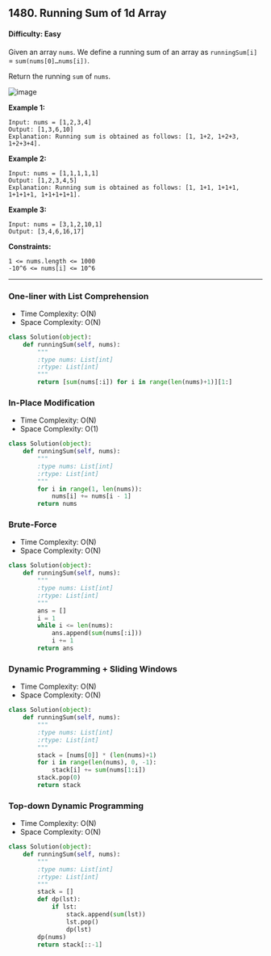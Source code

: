 ## 1480. Running Sum of 1d Array

#### Difficulty: Easy

Given an array ```nums```. We define a running sum of an array as ```runningSum[i]``` = ```sum(nums[0]…nums[i])```.

Return the running ```sum``` of ```nums```.

![image](https://user-images.githubusercontent.com/35042430/204926899-d73cc51e-128c-40e0-b426-8d0d3c143f8a.png)

__Example 1:__
```
Input: nums = [1,2,3,4]
Output: [1,3,6,10]
Explanation: Running sum is obtained as follows: [1, 1+2, 1+2+3, 1+2+3+4].
```

__Example 2:__
```
Input: nums = [1,1,1,1,1]
Output: [1,2,3,4,5]
Explanation: Running sum is obtained as follows: [1, 1+1, 1+1+1, 1+1+1+1, 1+1+1+1+1].
```

__Example 3:__
```
Input: nums = [3,1,2,10,1]
Output: [3,4,6,16,17]
```

__Constraints:__
```
1 <= nums.length <= 1000
-10^6 <= nums[i] <= 10^6
```

---

### One-liner with List Comprehension
- Time Complexity: O(N)
- Space Complexity: O(N)
```Python
class Solution(object):
    def runningSum(self, nums):
        """
        :type nums: List[int]
        :rtype: List[int]
        """
        return [sum(nums[:i]) for i in range(len(nums)+1)][1:]
```
### In-Place Modification
- Time Complexity: O(N)
- Space Complexity: O(1)
```Python
class Solution(object):
    def runningSum(self, nums):
        """
        :type nums: List[int]
        :rtype: List[int]
        """
        for i in range(1, len(nums)):
            nums[i] += nums[i - 1]
        return nums
```
### Brute-Force
- Time Complexity: O(N)
- Space Complexity: O(N)
```Python
class Solution(object):
    def runningSum(self, nums):
        """
        :type nums: List[int]
        :rtype: List[int]
        """
        ans = []
        i = 1
        while i <= len(nums):
            ans.append(sum(nums[:i]))
            i += 1
        return ans
```
### Dynamic Programming + Sliding Windows
- Time Complexity: O(N)
- Space Complexity: O(N)
```Python
class Solution(object):
    def runningSum(self, nums):
        """
        :type nums: List[int]
        :rtype: List[int]
        """
        stack = [nums[0]] * (len(nums)+1)
        for i in range(len(nums), 0, -1):
            stack[i] += sum(nums[1:i])
        stack.pop(0)
        return stack
```
### Top-down Dynamic Programming
- Time Complexity: O(N)
- Space Complexity: O(N)
```Python
class Solution(object):
    def runningSum(self, nums):
        """
        :type nums: List[int]
        :rtype: List[int]
        """
        stack = []
        def dp(lst):
            if lst:
                stack.append(sum(lst))
                lst.pop()
                dp(lst)
        dp(nums)
        return stack[::-1]
```
